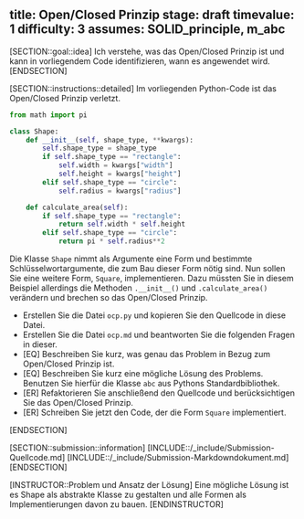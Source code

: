 title: Open/Closed Prinzip
stage: draft
timevalue: 1
difficulty: 3
assumes: SOLID_principle, m_abc
---

[SECTION::goal::idea]
Ich verstehe, was das Open/Closed Prinzip ist und kann in vorliegendem Code identifizieren, wann 
es angewendet wird.
[ENDSECTION]


[SECTION::instructions::detailed]
Im vorliegenden Python-Code ist das Open/Closed Prinzip verletzt. 

```python
from math import pi

class Shape:
    def __init__(self, shape_type, **kwargs):
        self.shape_type = shape_type
        if self.shape_type == "rectangle":
            self.width = kwargs["width"]
            self.height = kwargs["height"]
        elif self.shape_type == "circle":
            self.radius = kwargs["radius"]

    def calculate_area(self):
        if self.shape_type == "rectangle":
            return self.width * self.height
        elif self.shape_type == "circle":
            return pi * self.radius**2

```

Die Klasse `Shape` nimmt als Argumente eine Form und bestimmte Schlüsselwortargumente, die zum 
Bau dieser Form nötig sind.
Nun sollen Sie eine weitere Form, `Square`, implementieren.
Dazu müssten Sie in diesem Beispiel allerdings die Methoden `.__init__()` und 
`.calculate_area()` verändern und brechen so das Open/Closed Prinzip. 

- Erstellen Sie die Datei `ocp.py` und kopieren Sie den Quellcode in diese Datei.
- Erstellen Sie die Datei `ocp.md` und beantworten Sie die folgenden Fragen in dieser.
- [EQ] Beschreiben Sie kurz, was genau das Problem in Bezug zum Open/Closed Prinzip ist.
- [EQ] Beschreiben Sie kurz eine mögliche Lösung des Problems.
  Benutzen Sie hierfür die Klasse `abc` aus Pythons Standardbibliothek.
- [ER] Refaktorieren Sie anschließend den Quellcode und berücksichtigen Sie das Open/Closed Prinzip.
- [ER] Schreiben Sie jetzt den Code, der die Form `Square` implementiert.

[ENDSECTION]

[SECTION::submission::information]
[INCLUDE::/_include/Submission-Quellcode.md]
[INCLUDE::/_include/Submission-Markdowndokument.md]
[ENDSECTION]

[INSTRUCTOR::Problem und Ansatz der Lösung]
Eine mögliche Lösung ist es Shape als abstrakte Klasse zu gestalten und alle Formen als 
Implementierungen davon zu bauen.
[ENDINSTRUCTOR]
